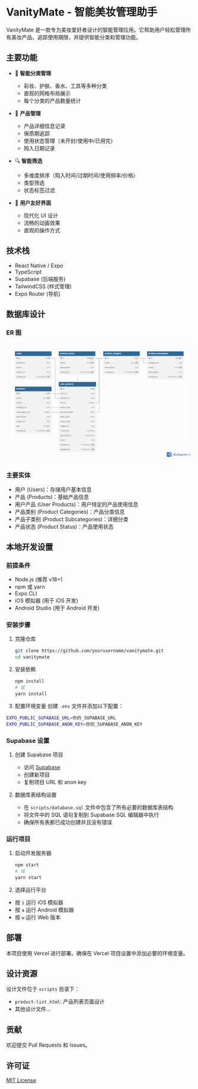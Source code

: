 # VanityMate - 智能美妆管理助手

VanityMate 是一款专为美妆爱好者设计的智能管理应用。它帮助用户轻松管理所有美妆产品，追踪使用期限，并提供智能分类和管理功能。

## 主要功能

- 🎨 **智能分类管理**
  - 彩妆、护肤、香水、工具等多种分类
  - 直观的网格布局展示
  - 每个分类的产品数量统计

- 📱 **产品管理**
  - 产品详细信息记录
  - 保质期追踪
  - 使用状态管理（未开封/使用中/已用完）
  - 购入日期记录

- 🔍 **智能筛选**
  - 多维度排序（购入时间/过期时间/使用频率/价格）
  - 类型筛选
  - 状态标签过滤

- 💅 **用户友好界面**
  - 现代化 UI 设计
  - 流畅的动画效果
  - 直观的操作方式

## 技术栈

- React Native / Expo
- TypeScript
- Supabase (后端服务)
- TailwindCSS (样式管理)
- Expo Router (导航)

## 数据库设计

### ER 图
![VanityMate 数据库设计](src/assets/images/dbdiagram.png)

### 主要实体
- 用户 (Users)：存储用户基本信息
- 产品 (Products)：基础产品信息
- 用户产品 (User Products)：用户特定的产品使用信息
- 产品类别 (Product Categories)：产品分类信息
- 产品子类别 (Product Subcategories)：详细分类
- 产品状态 (Product Status)：产品使用状态

## 本地开发设置

### 前提条件

- Node.js (推荐 v18+)
- npm 或 yarn
- Expo CLI
- iOS 模拟器 (用于 iOS 开发)
- Android Studio (用于 Android 开发)

### 安装步骤

1. 克隆仓库

   ```bash
   git clone https://github.com/yourusername/vanitymate.git
   cd vanitymate
   ```

2. 安装依赖

   ```bash
   npm install
   # 或
   yarn install
   ```

3. 配置环境变量
创建 `.env` 文件并添加以下配置：

```bash
EXPO_PUBLIC_SUPABASE_URL=你的_SUPABASE_URL
EXPO_PUBLIC_SUPABASE_ANON_KEY=你的_SUPABASE_ANON_KEY
```

### Supabase 设置

1. 创建 Supabase 项目
   - 访问 [Supabase](https://supabase.com)
   - 创建新项目
   - 复制项目 URL 和 anon key

2. 数据库表结构设置
   - 在 `scripts/database.sql` 文件中包含了所有必要的数据库表结构
   - 将文件中的 SQL 语句复制到 Supabase SQL 编辑器中执行
   - 确保所有表都已成功创建并且没有错误

### 运行项目

1. 启动开发服务器

   ```bash
   npm start
   # 或
   yarn start
   ```

2. 选择运行平台
- 按 `i` 运行 iOS 模拟器
- 按 `a` 运行 Android 模拟器
- 按 `w` 运行 Web 版本

## 部署

本项目使用 Vercel 进行部署。确保在 Vercel 项目设置中添加必要的环境变量。

## 设计资源

设计文件位于 `scripts` 目录下：
- `product-list.html`: 产品列表页面设计
- 其他设计文件...

## 贡献

欢迎提交 Pull Requests 和 Issues。

## 许可证

[MIT License](LICENSE)
